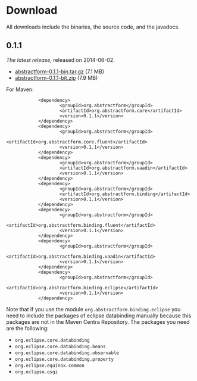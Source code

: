 Download
========

All downloads include the binaries, the source code, and the javadocs.

0.1.1
-----

*The latest release,* released on 2014-06-02.

* [abstractform-0.1.1-bin.tar.gz](https://github.com/frincon/abstractform/releases/download/v0.1.1/abstractform-0.1.1-bin.tar.gz) (7.1 MB)
* [abstractform-0.1.1-bit.zip](https://github.com/frincon/abstractform/releases/download/v0.1.1/abstractform-0.1.1-bin.zip) (7.9 MB)

For Maven:

                <dependency>
                        <groupId>org.abstractform</groupId>
                        <artifactId>org.abstractform.core</artifactId>
                        <version>0.1.1</version>
                </dependency>
                <dependency>
                        <groupId>org.abstractform</groupId>
                        <artifactId>org.abstractform.core.fluent</artifactId>
                        <version>0.1.1</version>
                </dependency>
                <dependency>
                        <groupId>org.abstractform</groupId>
                        <artifactId>org.abstractform.vaadin</artifactId>
                        <version>0.1.1</version>
                </dependency>
                <dependency>
                        <groupId>org.abstractform</groupId>
                        <artifactId>org.abstractform.binding</artifactId>
                        <version>0.1.1</version>
                </dependency>
                <dependency>
                        <groupId>org.abstractform</groupId>
                        <artifactId>org.abstractform.binding.fluent</artifactId>
                        <version>0.1.1</version>
                </dependency>
                <dependency>
                        <groupId>org.abstractform</groupId>
                        <artifactId>org.abstractform.binding.vaadin</artifactId>
                        <version>0.1.1</version>
                </dependency>
                <dependency>
                        <groupId>org.abstractform</groupId>
                        <artifactId>org.abstractform.binding.eclipse</artifactId>
                        <version>0.1.1</version>
                </dependency>

Note that if you use the module `org.abstractform.binding.eclipse` you need to include the packages of eclipse databinding manually
because this packages are not in the Maven Centra Repository. The packages you need are the following:

* `org.eclipse.core.databinding`
* `org.eclipse.core.databinding.beans`
* `org.eclipse.core.databinding.observable`
* `org.eclipse.core.databinding.property`
* `org.eclipse.equinox.common`
* `org.eclipse.osgi`

